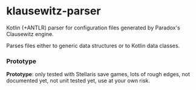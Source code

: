 # klausewitz-parser

Kotlin (+ANTLR) parser for configuration files generated by Paradox's Clausewitz engine.

Parses files either to generic data structures or to Kotlin data classes.

### Prototype
**Prototype**: only tested with Stellaris save games, lots of rough edges, not documented yet, not unit tested yet, use at your own risk.